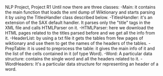 NLP Project, Project R1
Until now there are three classes:
    -Main: it contains the main function that loads the xml dump of Wiktionary and starts parsing it by using the TitlesHandler class described below.
    -TitlesHandler: it's an extension of the SAX default handler. It parses only the "title" tags in the XML file and calls HTMLParser on it.
    -HTMLParser: here we download the HTML pages related to the titles parsed before and we get all the info from it.
    -HeaderList: by using a txt file it gets the tables from few pages of wiktionary and use them to get the names of the headers of the tables.
    -PrepTable: it is used to preprocess the table: it gives the main info of it and the list of the cells contained in it (of type Word).
    -Word: A particular data structure: contains the single word and all the headers related to it.
    -WordHeaders: It's a particular data structure for representing an header of a word.